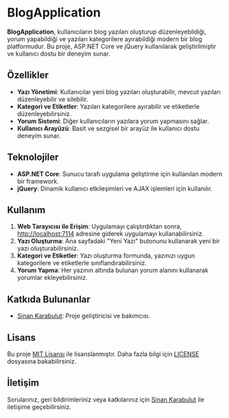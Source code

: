 # BlogApplication

**BlogApplication**, kullanıcıların blog yazıları oluşturup düzenleyebildiği, yorum yapabildiği ve yazıları kategorilere ayırabildiği modern bir blog platformudur. Bu proje, ASP.NET Core ve jQuery kullanılarak geliştirilmiştir ve kullanıcı dostu bir deneyim sunar.

## Özellikler

- **Yazı Yönetimi**: Kullanıcılar yeni blog yazıları oluşturabilir, mevcut yazıları düzenleyebilir ve silebilir.
- **Kategori ve Etiketler**: Yazıları kategorilere ayırabilir ve etiketlerle düzenleyebilirsiniz.
- **Yorum Sistemi**: Diğer kullanıcıların yazılara yorum yapmasını sağlar.
- **Kullanıcı Arayüzü**: Basit ve sezgisel bir arayüz ile kullanıcı dostu deneyim sunar.

## Teknolojiler

- **ASP.NET Core**: Sunucu tarafı uygulama geliştirme için kullanılan modern bir framework.
- **jQuery**: Dinamik kullanıcı etkileşimleri ve AJAX işlemleri için kullanılır.

## Kullanım

1. **Web Tarayıcısı ile Erişim**: Uygulamayı çalıştırdıktan sonra, [http://localhost:7114](http://localhost:7114) adresine giderek uygulamayı kullanabilirsiniz.
2. **Yazı Oluşturma**: Ana sayfadaki "Yeni Yazı" butonunu kullanarak yeni bir yazı oluşturabilirsiniz.
3. **Kategori ve Etiketler**: Yazı oluşturma formunda, yazınızı uygun kategorilere ve etiketlerle sınıflandırabilirsiniz.
4. **Yorum Yapma**: Her yazının altında bulunan yorum alanını kullanarak yorumlar ekleyebilirsiniz.

## Katkıda Bulunanlar

- [Sinan Karabulut](https://github.com/karabulutsinan): Proje geliştiricisi ve bakımcısı.

## Lisans

Bu proje [MIT Lisansı](https://opensource.org/licenses/MIT) ile lisanslanmıştır. Daha fazla bilgi için [LICENSE](LICENSE) dosyasına bakabilirsiniz.

## İletişim

Sorularınız, geri bildirimleriniz veya katkılarınız için [Sinan Karabulut](mailto:sinankarabulut9710@gmail.com) ile iletişime geçebilirsiniz.

